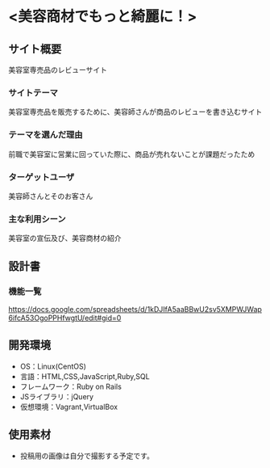 # <美容商材でもっと綺麗に！>

## サイト概要
美容室専売品のレビューサイト

### サイトテーマ
美容室専売品を販売するために、美容師さんが商品のレビューを書き込むサイト

### テーマを選んだ理由
前職で美容室に営業に回っていた際に、商品が売れないことが課題だったため

### ターゲットユーザ
美容師さんとそのお客さん

### 主な利用シーン
美容室の宣伝及び、美容商材の紹介


## 設計書

### 機能一覧
https://docs.google.com/spreadsheets/d/1kDJIfA5aaBBwU2sv5XMPWJWap6ifcA53OgoPPHfwgtU/edit#gid=0
## 開発環境
- OS：Linux(CentOS)
- 言語：HTML,CSS,JavaScript,Ruby,SQL
- フレームワーク：Ruby on Rails
- JSライブラリ：jQuery
- 仮想環境：Vagrant,VirtualBox

## 使用素材
- 投稿用の画像は自分で撮影する予定です。
